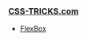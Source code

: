 ### [CSS-TRICKS.com](https://css-tricks.com/)

- [FlexBox](https://css-tricks.com/snippets/css/a-guide-to-flexbox/)
